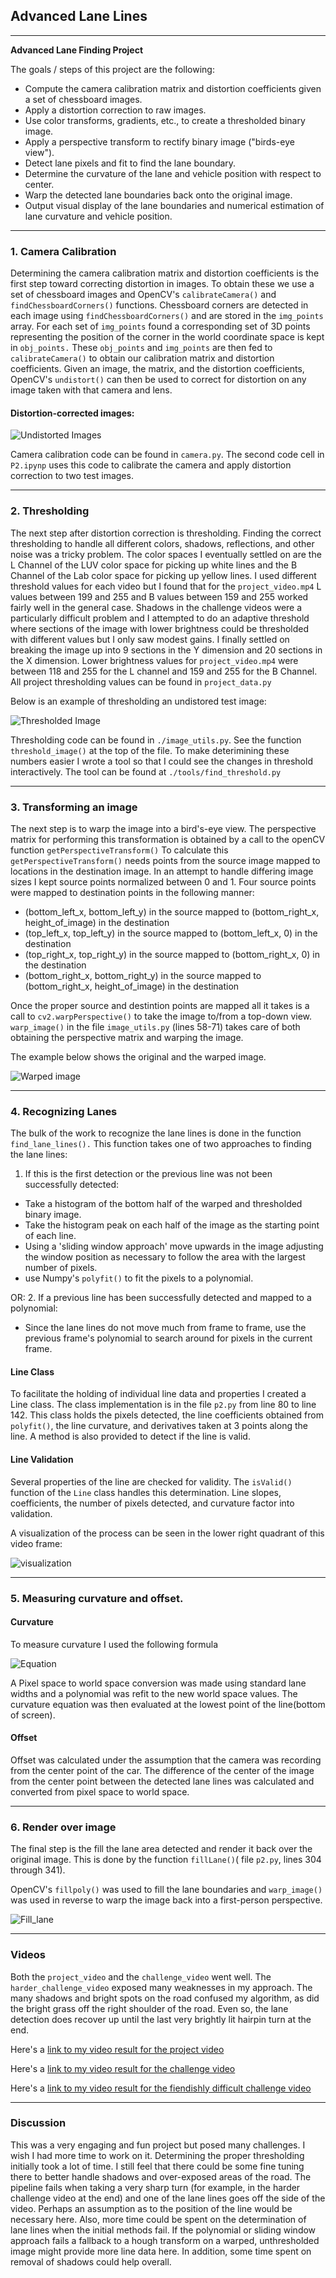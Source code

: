 ## Advanced Lane Lines

---

**Advanced Lane Finding Project**

The goals / steps of this project are the following:

* Compute the camera calibration matrix and distortion coefficients given a set of chessboard images.
* Apply a distortion correction to raw images.
* Use color transforms, gradients, etc., to create a thresholded binary image.
* Apply a perspective transform to rectify binary image ("birds-eye view").
* Detect lane pixels and fit to find the lane boundary.
* Determine the curvature of the lane and vehicle position with respect to center.
* Warp the detected lane boundaries back onto the original image.
* Output visual display of the lane boundaries and numerical estimation of lane curvature and vehicle position.

[//]: # (Image References)

[image1]: ./writeup_images/undistorted.png "Undistorted example"
[image2]: ./writeup_images/thresholded.png "Thresholded example"
[image3]: ./writeup_images/warped.png "Warped example"
[image4]: ./writeup_images/equation.gif "Equation"
[image5]: ./writeup_images/visualization.png "Visualization"
[image6]: ./writeup_images/green_lane.jpg "Output"
[video1]: ./video_outputs/project_video.mp4 "Project Video"

---
### 1. Camera Calibration

Determining the camera calibration matrix and distortion coefficients is the first step toward correcting distortion in images.  To obtain these we use a set of chessboard images and OpenCV's `calibrateCamera()` and `findChessboardCorners()` functions.   Chessboard corners are detected in each image using `findChessboardCorners()` and are stored in the `img_points` array.  For each set of `img_points` found a corresponding set of 3D points representing the position of the corner in the world coordinate space is kept in `obj_points.`   These `obj_points` and `img_points` are then fed to `calibrateCamera()` to obtain our calibration matrix and distortion coefficients.  Given an image, the matrix, and the distortion coefficients, OpenCV's `undistort()` can then be used to correct for distortion on any image taken with that camera and lens.


#### Distortion-corrected images:

![Undistorted Images][image1]

Camera calibration code can be found in `camera.py`.  The second code cell in `P2.ipynp` uses this code to calibrate the camera and apply distortion correction to two test images.

---
### 2. Thresholding

The next step after distortion correction is thresholding.  Finding the correct thresholding to handle all different colors, shadows, reflections, and other noise was a tricky problem.
The color spaces I eventually settled on are the L Channel of the LUV color space for picking up white lines and the B Channel of the Lab color space for picking up yellow lines.  I used different threshold values for each video but I found that for the `project_video.mp4` L values between 199 and 255 and B values between 159 and 255 worked fairly well in the general case.  Shadows in the challenge videos were a particularly difficult problem and I attempted to do an adaptive threshold where sections of the image with lower brightness could be thresholded with different values but I only saw modest gains.  I finally settled on breaking the image up into 9 sections in the Y dimension and 20 sections in the X dimension. Lower brightness values for `project_video.mp4` were between 118 and 255 for the L channel and 159 and 255 for the B Channel.   All project thresholding values can be found in `project_data.py`

Below is an example of thresholding an undistored test image:

![Thresholded Image][image2]

Thresholding code can be found in `./image_utils.py`.  See the function `threshold_image()` at the top of the file.   To make deterimining these numbers easier I wrote a tool so that I could see the changes in threshold interactively.  The tool can be found at `./tools/find_threshold.py`

---
### 3. Transforming an image

The next step is to warp the image into a bird's-eye view.  The perspective matrix for performing this transformation is obtained by a call to the openCV function `getPerspectiveTransform()`  To calculate this `getPerspectiveTransform()` needs points from the source image mapped to locations in the destination image.  In an attempt to handle differing image sizes I kept source points normalized between 0 and 1.  Four source points were mapped to destination points in the following manner:


- (bottom_left_x, bottom_left_y) in the source mapped to (bottom_right_x, height_of_image) in the destination
- (top_left_x, top_left_y) in the source mapped to (bottom_left_x, 0) in the destination
- (top_right_x, top_right_y) in the source mapped to (bottom_right_x, 0) in the destination
- (bottom_right_x, bottom_right_y) in the source mapped to (bottom_right_x, height_of_image) in the destination

Once the proper source and destintion points are mapped all it takes is a call to `cv2.warpPerspective()` to take the image to/from a top-down view.  `warp_image()` in the file `image_utils.py` (lines 58-71) takes care of both obtaining the perspective matrix and warping the image.

The example below shows the original and the warped image.

![Warped image][image3]


---
### 4. Recognizing Lanes

The bulk of the work to recognize the lane lines is done in the function `find_lane_lines().`
This function takes one of two approaches to finding the lane lines:

1. If this is the first detection or the previous line was not been successfully detected:
- Take a histogram of the bottom half of the warped and thresholded binary image.
- Take the histogram peak on each half of the image as the starting point of each line.
- Using a 'sliding window approach' move upwards in the image adjusting the window position as necessary to follow the area with the largest number of pixels.
- use Numpy's `polyfit()` to fit the pixels to a polynomial.

OR:
2. If a previous line has been successfully detected and mapped to a polynomial:
- Since the lane lines do not move much from frame to frame, use the previous frame's polynomial to search around for pixels in the current frame.

#### Line Class

To facilitate the holding of individual line data and properties I created a Line class.  The class implementation is in the file `p2.py` from line 80 to line 142.  This class holds the pixels detected, the line coefficients obtained from `polyfit()`, the line curvature, and derivatives taken at 3 points along the line.  A method is also provided to detect if the line is valid.


#### Line Validation

Several properties of the line are checked for validity. The `isValid()` function of the `Line` class handles this determination.  Line slopes, coefficients, the number of pixels detected, and curvature factor into validation.

A visualization of the process can be seen in the lower right quadrant of this video frame:

![visualization][image5]

---
### 5. Measuring curvature and offset.

#### Curvature

To measure curvature I used the following formula

![Equation][image4]

A Pixel space to world space conversion was made using standard lane widths and a polynomial was refit to the new world space values.  The curvature equation was then evaluated at the lowest point of the line(bottom of screen).

#### Offset

Offset was calculated under the assumption that the camera was recording from the center point of the car.  The difference of the center of the image from the center point between the detected lane lines was calculated and converted from pixel space to world space.

---

### 6. Render over image
The final step is the fill the lane area detected and render it back over the original image.  This is done by the function `fillLane()`( file `p2.py`, lines 304 through 341).

OpenCV's `fillpoly()` was used to fill the lane boundaries and `warp_image()` was used in reverse to warp the image back into a first-person perspective.

![Fill_lane][image6]

---

### Videos

Both the `project_video` and the `challenge_video` went well. The `harder_challenge_video` exposed many weaknesses in my approach.  The many shadows and bright spots on the road confused my algorithm, as did the bright grass off the right shoulder of the road.  Even so, the lane detection does recover up until the last very brightly lit hairpin turn at the end.

Here's a [link to my video result for the project video][video1]

Here's a [link to my video result for the challenge video](./video_outputs/challenge_video.mp4)

Here's a [link to my video result for the fiendishly difficult challenge video](./video_outputs/harder_challenge_video.mp4)


---

### Discussion

This was a very engaging and fun project but posed many challenges.  I wish I had more time to work on it.  Determining the proper thresholding initially took a lot of time.  I still feel that there could be some fine tuning there to better handle shadows and over-exposed areas of the road.  The pipeline fails when taking a very sharp turn (for example, in the harder challenge video at the end) and one of the lane lines goes off the side of the video. Perhaps an assumption as to the position of the line would be necessary here. Also, more time could be spent on the determination of lane lines when the initial methods fail. If the polynomial or sliding window approach fails a fallback to a hough transform on a warped, unthresholded image might provide more line data here. In addition, some time spent on removal of shadows could help overall.